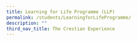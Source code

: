 ```yaml
---
title: Learning for Life Programme (LLP)
permalink: /students/LearningforLifeProgramme/
description: ""
third_nav_title: The Crestian Experience
---
```


